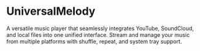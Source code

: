 # UniversalMelody
A versatile music player that seamlessly integrates YouTube, SoundCloud, and local files into one unified interface. Stream and manage your music from multiple platforms with shuffle, repeat, and system tray support.
